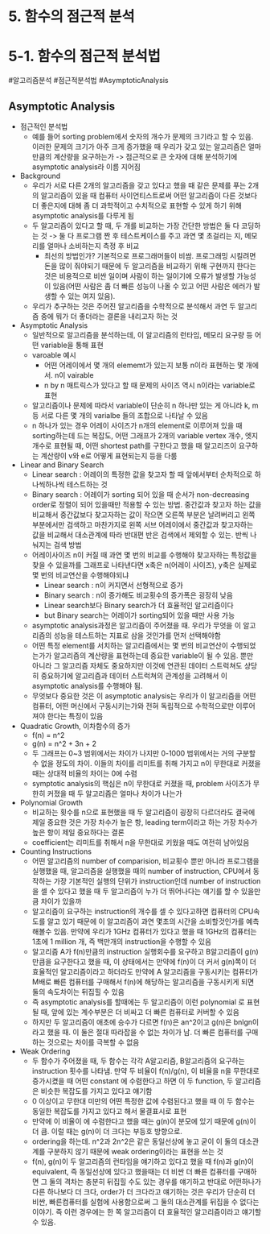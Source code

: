 # 5. 함수의 점근적 분석

# 5-1. 함수의 점근적 분석법

#알고리즘분석 #점근적분석법 #AsymptoticAnalysis



## Asymptotic Analysis

- 점근적인 분석법
  - 예를 들어 sorting problem에서 숫자의 개수가 문제의 크기라고 할 수 있음. 이러한 문제의 크기가 아주 크게 증가했을 때 우리가 갖고 있는 알고리즘은 얼마만큼의 계산량을 요구하는가 -> 점근적으로 큰 숫자에 대해 분석하기에 asymptotic analysis라 이름 지어짐 
- Background
  - 우리가 서로 다른 2개의 알고리즘을 갖고 있다고 했을 때 같은 문제를 푸는 2개의 알고리즘이 있을 때 컴퓨터 사이언티스트로써 어떤 알고리즘이 다른 것보다 더 좋은지에 대해 좀 더 과학적이고 수치적으로 표현할 수 있게 하기 위해 asymptotic analysis를 다루게 됨
  - 두 알고리즘이 있다고 할 때, 두 개를 비교하는 가장 간단한 방법은 둘 다 코딩하는 것 -> 둘 다 프로그램 짠 후 테스트케이스를 주고 과연 몇 초걸리는 지, 메모리를 얼마나 소비하는지 측정 후 비교
    - 최선의 방법인가? 기본적으로 프로그래머들이 비쌈. 프로그래밍 시킬려면 돈을 많이 줘야되기 때문에 두 알고리즘을 비교하기 위해 구현까지 한다는 것은 비용적으로 비싼 일이며 사람이 하는 일이기에 오류가 발생할 가능성이 있음(어떤 사람은 좀 더 빠른 성능이 나올 수 있고 어떤 사람은 에러가 발생할 수 있는 여지 있음).
  - 우리가 추구하는 것은 주어진 알고리즘을 수학적으로 분석해서 과연 두 알고리즘 중에 뭐가 더 좋더라는 결론을 내리고자 하는 것
- Asymptotic Analysis
  - 일반적으로 알고리즘을 분석하는데, 이 알고리즘의 런타임, 메모리 요구량 등 어떤 variable을 통해 표현
  - varoable 예시
    - 어떤 어레이에서 몇 개의 elememt가 있는지 보통 n이라 표현하는 몇 개에서. n이 vairable
    - n by n 매트릭스가 있다고 할 때 문제의 사이즈 역시 n이라는 variable로 표현
  - 알고리즘이나 문제에 따라서 variable이 단순히 n 하나만 있는 게 아니라 k, m 등 서로 다른 몇 개의 varialbe 들의 조합으로 나타날 수 있음
  - n 하나가 있는 경우 어레이 사이즈가 n개의 element로 이루어져 있을 때 sorting하는데 드는 복잡도,  어떤 그래프가 2개의 variable vertex 개수, 엣지 개수로 표현될 때, 어떤 shortest path를 구한다고 했을 때 알고리즈이 요구하는 계산량이 v와 e로 어떻게 표현되는지 등을 다룸
- Linear and Binary Search
  - Linear search  : 어레이의 특정한 값을 찾고자 할 때 앞에서부터 순차적으로 하나씩하나씩 테스트하는 것
  - Binary search : 어레이가 sorting 되어 있을 때 순서가 non-decreasing order로 정렬이 되어 있을때만 적용할 수 있는 방법. 중간값과 찾고자 하는 값을 비교해서 중간값보다 찾고자하는 값이 작으면 오른쪽 부분은 날려버리고 왼쪽 부분에서만 검색하고  마찬가지로 왼쪽 서브 어레이에서 중간값과 찾고자하는 값을 비교해서 대소관계에 따라 반대편 반은 검색에서 제외할 수 있는. 반씩 나눠지는 검색 방법
  - 어레이사이즈 n이 커질 때 과연 몇 번의 비교를 수행해야 찾고자하는 특정값을 찾을 수 있을까를 그래프로 나타낸다면 x축은 n(어레이 사이즈), y축은 실제로 몇 번의 비교연산을 수행해야되냐
    - Linear search : n이 커지면서 선형적으로 증가
    - Binary search : n이 증가해도 비교횟수의 증가폭은 굉장히 낮음  
    - Linear search보다 Binary search가 더 효율적인 알고리즘이다
    - but Binary search는 어레이가 sorting되어 있을 때만 사용 가능
  -  asymptotic analysis과정은 알고리즘이 주어졌을 때. 우리가 무엇을 이 알고리즘의 성능을 테스트하는 지표로 삼을 것인가를 먼저 선택해야함
  - 어떤 특정 element를 서치하는 알고리즘에서는 몇 번의 비교연산이 수행되었는가가 알고리즘의 계산량을 표현하는데 중요한 variable이 될 수 있음. 뿐만 아니라 그 알고리즘 자체도 중요하지만 이것에 연관된 데이터 스트럭쳐도 상당히 중요하기에 알고리즘과 데이터 스트럭쳐의 관계성을 고려해서 이 asymptotic analysis를 수행해야 됨.
  - 무엇보다 중요한 것은 이 asymptotic analysis는 우리가 이 알고리즘을 어떤 컴퓨터, 어떤 머신에서 구동시키는가와 전혀 독립적으로 수학적으로만 이루어져야 한다는 특징이 있음
- Quadratic Growth, 이차함수의 증가
  - f(n) = n^2
  - g(n)  = n^2 + 3n + 2
  - 두 그래프는 0~3 범위에서는 차이가 나지만 0-1000 범위에서는 거의 구분할 수 없을 정도의 차이. 이들의 차이를 리미트를 취해 가지고 n이 무한대로 커졌을 때는 상대적 비율의 차이는 0에 수렴
  - symptotic analysis의 핵심은 n이 무한대로 커졌을 때, problem 사이즈가 무한히 커졌을 때 두 알고리즘은 얼마나 차이가 나는가
- Polynomial Growth
  - 비교하는 횟수를 n으로 표현했을 때 두 알고리즘이 굉장히 다르더라도 결국에 제일 중요한 것은 가장 차수가 높은 항, leading term이라고 하는 가장 차수가 높은 항이 제일 중요하다는 결론
  - coefficient는 리미트를 취해서 n을 무한대로 키웠을 때도 여전히 남아있음
- Counting Instructions
  - 어떤 알고리즘의 number of comparision, 비교횟수 뿐만 아니라 프로그램을 실행했을 때, 알고리즘을 실행했을 때의 number of instruction, CPU에서 동작하는 가장 기본적인 실행의 단위가 instruction인데 number of instruction을 셀 수 있다고 했을 때 두 알고리즘이 누가 더 뛰어나다는 얘기를 할 수 있을만큼 차이가 있을까
  - 알고리즘이 요구하는 instruction의 개수를 셀 수 있다고하면 컴퓨터의 CPU속도를 알고 있기 때문에 이 알고리즘이 과연 몇초의 시간을 소비할것인가를 예측해볼수 있음.  만약에 우리가 1GHz 컴퓨터가 있다고 했을 때 1GHz의 컴퓨터는 1초에 1 million 개, 즉 백만개의 instruction을 수행할 수 있음
  - 알고리즘 A가 f(n)만큼의 instruction 실행회수를 요구하고 B알고리즘이 g(n)만큼을 요구한다고 했을 때, 이 상태에서는 만약에 f(n)이 더 커서 g(n)쪽이 더 효율적인 알고리즘이라고 하더라도 만약에 A 알고리즘을 구동시키는 컴퓨터가 M배로 빠른 컴퓨터를 구매해서 f(n)에 해당하는 알고리즘을 구동시키게 되면 둘의 속도차이는 뒤집힐 수  있음
  - 즉 asymptotic analysis를 할때에는 두 알고리즘이 이런 polynomial 로 표현될 때, 앞에 있는 계수부분은 더 비싸고 더 빠른 컴퓨터로 커버할 수 있음
  - 하지만 두 알고리즘이  애초에 승수가 다르면 f(n)은 an^2이고 g(n)은 bnlgn이라고 했을 때. 이 둘은 절대 따라잡을 수 없는 차이가 남. 더 빠른 컴퓨터를 구매하는 것으로는 차이를 극복할 수 없음
- Weak Ordering
  - 두 함수가 주어졌을 때, 두 함수는 각각 A알고리즘, B알고리즘의 요구하는 instruction 횟수를 나타냄. 만약 두 비율이 f(n)/g(n), 이 비율을 n을 무한대로 증가시켰을 때 어떤 constant 에 수렴한다고 하면 이 두 function, 두 알고리즘은 비슷한 복잡도를 가지고 있다고 얘기함
  - 0 이상이고 무한대 미만의 어떤 특정한 값에 수렴된다고 했을 때 이 두 함수는 동일한 복잡도를 가지고 있다고 해서 물결표시로 표현
  - 만약에 이 비율이 에 수렴한다고 했을 때는 g(n)이 분모에 있기 때문에 g(n)이 더 큼. 이럴 때는 g(n)이 더 크다는 부등호 방향으로.
  -  ordering을 하는데. n^2과 2n^2은 같은 동일선상에 놓고 굳이 이 둘의 대소관계를 구분하지 않기 때문에 weak ordering이라는 표현을 쓰는 것
  -  f(n), g(n)이 두 알고리즘의 런타임을 얘기하고 있다고 했을 때 f(n)과 g(n)이 equivalent, 즉 동일선상에 있다고 했을때는 더 비싼 더 빠른 컴퓨터를 구매하면 그 둘의 격차는 충분히 뒤집힐 수도 있는 경우를 얘기하고 반대로 어떤하나가 다른 하나보다 더 크다, order가 더 크다라고 얘기하는 것은 우리가 단순히 더 비싼, 빠른컴퓨터를 실험에 사용함으로써 그 둘의 대소관계를 뒤집을 수 없다는 이야기. 즉 이런 경우에는 한 쪽 알고리즘이 더 효율적인 알고리즘이라고 얘기할 수 있음.